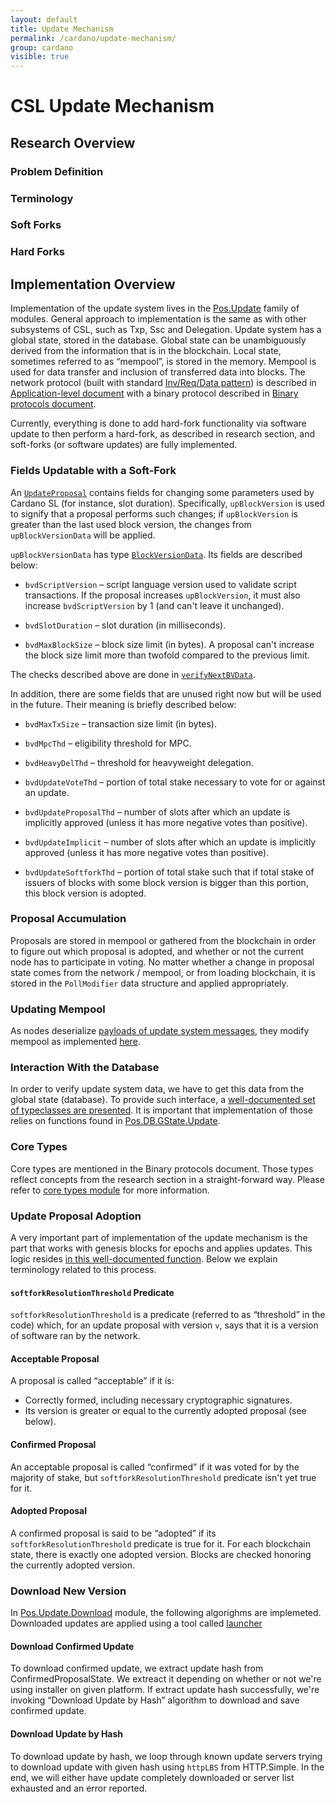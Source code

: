 ```yaml
---
layout: default
title: Update Mechanism
permalink: /cardano/update-mechanism/
group: cardano
visible: true
---
```


# CSL Update Mechanism

## Research Overview

### Problem Definition

### Terminology

### Soft Forks

### Hard Forks

## Implementation Overview

Implementation of the update system lives in the
[Pos.Update](https://github.com/input-output-hk/cardano-sl/tree/22360aa45e5dd82d0c87872d8530217fc3d08f4a/src/Pos/Update)
family of modules. General approach to implementation is the same as
with other subsystems of CSL, such as Txp, Ssc and Delegation. Update
system has a global state, stored in the database. Global state can be
unambiguously derived from the information that is in the blockchain.
Local state, sometimes referred to as “mempool”, is stored in the memory.
Mempool is used for data transfer and inclusion of transferred data into
blocks. The network protocol (built with standard [Inv/Req/Data
pattern](https://github.com/input-output-hk/cardano-sl/blob/22360aa45e5dd82d0c87872d8530217fc3d08f4a/src/Pos/Communication/Relay.hs))
is described in [Application-level
document](/protocols/csl-application-level/) with a binary protocol
described in [Binary protocols document](/protocols/binary-protocols/).

Currently, everything is done to add hard-fork functionality via
software update to then perform a hard-fork, as described in research
section, and soft-forks (or software updates) are fully implemented.

### Fields Updatable with a Soft-Fork

An
[`UpdateProposal`](https://github.com/input-output-hk/cardano-sl/blob/22360aa45e5dd82d0c87872d8530217fc3d08f4a/src/Pos/Update/Core/Types.hs#L97-L108) contains
fields for changing some parameters used by Cardano SL (for instance, slot
duration). Specifically, `upBlockVersion` is used to signify that a proposal
performs such changes; if `upBlockVersion` is greater than the last used
block version, the changes from `upBlockVersionData` will be applied.

`upBlockVersionData` has
type
[`BlockVersionData`](https://github.com/input-output-hk/cardano-sl/blob/22360aa45e5dd82d0c87872d8530217fc3d08f4a/src/Pos/Update/Core/Types.hs#L131-L142). Its fields are described below:

  * `bvdScriptVersion` – script language version used to validate script
    transactions. If the proposal increases `upBlockVersion`, it must also
    increase `bvdScriptVersion` by 1 (and can't leave it unchanged).

  * `bvdSlotDuration` – slot duration (in milliseconds).

  * `bvdMaxBlockSize` – block size limit (in bytes). A proposal can't
    increase the block size limit more than twofold compared to the previous
    limit.

The checks described above are done
in
[`verifyNextBVData`](https://github.com/input-output-hk/cardano-sl/blob/f77917a6a6a393bb3ef158500c147181fe21ed39/src/Pos/Update/Poll/Logic/Base.hs#L194-L221).

In addition, there are some fields that are unused right now but will be used
in the future. Their meaning is briefly described below:

  * `bvdMaxTxSize` – transaction size limit (in bytes).

  * `bvdMpcThd` – eligibility threshold for MPC.

  * `bvdHeavyDelThd` – threshold for heavyweight delegation.

  * `bvdUpdateVoteThd` – portion of total stake necessary to vote for or
    against an update.

  * `bvdUpdateProposalThd` – number of slots after which an update is
    implicitly approved (unless it has more negative votes than positive).

  * `bvdUpdateImplicit` – number of slots after which an update is implicitly
    approved (unless it has more negative votes than positive).

  * `bvdUpdateSoftforkThd` – portion of total stake such that if total stake
    of issuers of blocks with some block version is bigger than this portion,
    this block version is adopted.

### Proposal Accumulation

Proposals are stored in mempool or gathered from the blockchain in
order to figure out which proposal is adopted, and whether or not the current
node has to participate in voting. No matter whether a change in
proposal state comes from the network / mempool, or from loading
blockchain, it is stored in the `PollModifier` data structure and applied
appropriately.

### Updating Mempool

As nodes deserialize [payloads of update system
messages](/protocols/binary-protocols/#update-system), they modify
mempool as implemented
[here](https://github.com/input-output-hk/cardano-sl/blob/22360aa45e5dd82d0c87872d8530217fc3d08f4a/src/Pos/Update/MemState/Functions.hs#L40).

### Interaction With the Database

In order to verify update system data, we have to get this data from the
global state (database). To provide such interface, a [well-documented
set of typeclasses are
presented](https://github.com/input-output-hk/cardano-sl/blob/22360aa45e5dd82d0c87872d8530217fc3d08f4a/src/Pos/Update/Poll/Class.hs).
It is important that implementation of those relies on functions found
in
[Pos.DB.GState.Update](https://github.com/input-output-hk/cardano-sl/blob/22360aa45e5dd82d0c87872d8530217fc3d08f4a/src/Pos/DB/GState/Update.hs).

### Core Types

Core types are mentioned in the Binary protocols document. Those types
reflect concepts from the research section in a straight-forward way.
Please refer to [core types
module](https://github.com/input-output-hk/cardano-sl/blob/22360aa45e5dd82d0c87872d8530217fc3d08f4a/src/Pos/Update/Core/Types.hs)
for more information.

### Update Proposal Adoption

A very important part of implementation of the update mechanism is
the part that works with genesis blocks for epochs and applies updates.
This logic resides
[in this well-documented function](https://github.com/input-output-hk/cardano-sl/blob/22360aa45e5dd82d0c87872d8530217fc3d08f4a/src/Pos/Update/Poll/Logic/Softfork.hs#L67).
Below we explain terminology related to this process.

#### `softforkResolutionThreshold` Predicate

`softforkResolutionThreshold` is a predicate (referred to as “threshold”
in the code) which, for an update proposal with version `v`, says that
it is a version of software ran by the network.

#### Acceptable Proposal

A proposal is called “acceptable” if it is:

 + Correctly formed, including necessary cryptographic signatures.
 + Its version is greater or equal to the currently adopted proposal
   (see below).

#### Confirmed Proposal

An acceptable proposal is called “confirmed” if it was voted for by the
majority of stake, but `softforkResolutionThreshold` predicate isn't yet
true for it.

#### Adopted Proposal

A confirmed proposal is said to be “adopted” if its
`softforkResolutionThreshold` predicate is true for it. For each
blockchain state, there is exactly one adopted version. Blocks are
checked honoring the currently adopted version.

### Download New Version

In
[Pos.Update.Download](https://github.com/input-output-hk/cardano-sl/blob/22360aa45e5dd82d0c87872d8530217fc3d08f4a/src/Pos/Update/Download.hs)
module, the following algorighms are implemeted. Downloaded updates are
applied using a tool called
[launcher](https://github.com/input-output-hk/cardano-sl/blob/22360aa45e5dd82d0c87872d8530217fc3d08f4a/src/launcher/Main.hs)

#### Download Confirmed Update

To download confirmed update, we extract update hash from
ConfirmedProposalState. We extreact it depending on whether or not we're
using installer on given platform. If extract update hash successfully,
we're invoking “Download Update by Hash” algorithm to download and save
confirmed update.

#### Download Update by Hash

To download update by hash, we loop through known update servers trying
to download update with given hash using `httpLBS` from HTTP.Simple. In
the end, we will either have update completely downloaded or server list
exhausted and an error reported.

